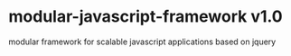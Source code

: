 modular-javascript-framework v1.0
=================================

modular framework for scalable javascript applications based on jquery
